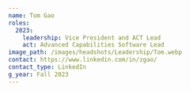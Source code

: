 ```yaml
---
name: Tom Gao
roles:
  2023:
    leadership: Vice President and ACT Lead
    act: Advanced Capabilities Software Lead
image_path: /images/headshots/Leadership/Tom.webp
contact: https://www.linkedin.com/in/zgao/
contact_type: LinkedIn
g_year: Fall 2023
---
```

